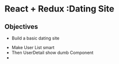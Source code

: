 # React + Redux :Dating Site

## Objectives

* Build a basic dating site
- Make User List smart
- Then UserDetail show dumb Component
-




   <Link to={`/users/${this.props.user.id}`}></Link>
